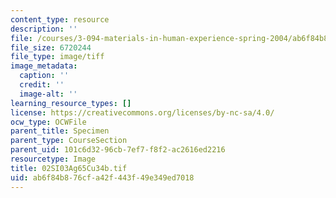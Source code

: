 ```yaml
---
content_type: resource
description: ''
file: /courses/3-094-materials-in-human-experience-spring-2004/ab6f84b876cfa42f443f49e349ed7018_02SI03Ag65Cu34b.tif
file_size: 6720244
file_type: image/tiff
image_metadata:
  caption: ''
  credit: ''
  image-alt: ''
learning_resource_types: []
license: https://creativecommons.org/licenses/by-nc-sa/4.0/
ocw_type: OCWFile
parent_title: Specimen
parent_type: CourseSection
parent_uid: 101c6d32-96cb-7ef7-f8f2-ac2616ed2216
resourcetype: Image
title: 02SI03Ag65Cu34b.tif
uid: ab6f84b8-76cf-a42f-443f-49e349ed7018
---
```

